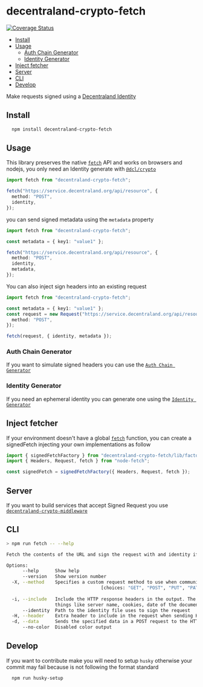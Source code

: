 # decentraland-crypto-fetch

[![Coverage Status](https://coveralls.io/repos/github/decentraland/decentraland-crypto-fetch/badge.svg?branch=main)](https://coveralls.io/github/decentraland/decentraland-crypto-fetch?branch=main)

- [Install](#install)
- [Usage](#usage)
  - [Auth Chain Generator](#auth-chain-generator)
  - [Identity Generator](#identity-generator)
- [Inject fetcher](#inject-fetcher)
- [Server](#server)
- [CLI](#cli)
- [Develop](#develop)

Make requests signed using a [Decentraland Identity](https://github.com/decentraland/decentraland-crypto)

## Install

```bash
  npm install decentraland-crypto-fetch
```

## Usage

This library preserves the native [`fetch`](https://developer.mozilla.org/en-US/docs/Web/API/fetch) API and works on browsers and nodejs, you only need an Identity generate with [`@dcl/crypto`](https://github.com/decentraland/decentraland-crypto)

```typescript
import fetch from "decentraland-crypto-fetch";

fetch("https://service.decentraland.org/api/resource", {
  method: "POST",
  identity,
});
```

you can send signed metadata using the `metadata` property

```typescript
import fetch from "decentraland-crypto-fetch";

const metadata = { key1: "value1" };

fetch("https://service.decentraland.org/api/resource", {
  method: "POST",
  identity,
  metadata,
});
```

You can also inject sign headers into an existing request

```typescript
import fetch from "decentraland-crypto-fetch";

const metadata = { key1: "value1" };
const request = new Request("https://service.decentraland.org/api/resource", {
  method: "POST",
});

fetch(request, { identity, metadata });
```

### Auth Chain Generator

If you want to simulate signed headers you can use the [`Auth Chain Generator`](https://git.io/Jimns)

### Identity Generator

If you need an ephemeral identity you can generate one using the [`Identity Generator`](https://git.io/JMJmU)

## Inject fetcher

If your environment doesn't have a global [`fetch`](https://developer.mozilla.org/en-US/docs/Web/API/fetch) function, you can create a signedFetch injecting your own implementations as follow

```typescript
import { signedFetchFactory } from "decentraland-crypto-fetch/lib/factory";
import { Headers, Request, fetch } from "node-fetch";

const signedFetch = signedFetchFactory({ Headers, Request, fetch });
```

## Server

If you want to build services that accept Signed Request you use [`decentraland-crypto-middleware`](https://github.com/decentraland/decentraland-crypto-middleware)

## CLI

```bash
> npm run fetch -- --help

Fetch the contents of the URL and sign the request with and identity if there is any

Options:
      --help      Show help                                                                    [boolean]
      --version   Show version number                                                          [boolean]
  -X, --method    Specifies a custom request method to use when communicating with the HTTP server.
                                   [choices: "GET", "POST", "PUT", "PATCH", "DELETE", "HEAD", "OPTIONS"]
                                                                                        [default: "GET"]
  -i, --include   Include the HTTP response headers in the output. The HTTP response headers can include
                  things like server name, cookies, date of the document, HTTP version and more...                                                                            [boolean]
      --identity  Path to the identity file uses to sign the request                            [string]
  -H, --header    Extra header to include in the request when sending HTTP to a server.          [array]
  -d, --data      Sends the specified data in a POST request to the HTTP server                 [string]
      --no-color  Disabled color output                                                        [boolean]
```

## Develop

If you want to contribute make you will need to setup `husky` otherwise your commit may fail because is not following the format standard

```bash
  npm run husky-setup
```
